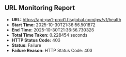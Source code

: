 ## URL Monitoring Report

- **URL:** https://api-gw1-prod1.fisglobal.com/gw/v1/health
- **Start Time:** 2025-10-30T21:36:56.501872
- **End Time:** 2025-10-30T21:36:56.730326
- **Total Time Taken:** 0.228454 seconds
- **HTTP Status Code:** 403
- **Status:** Failure
- **Failure Reason:** HTTP Status Code: 403
